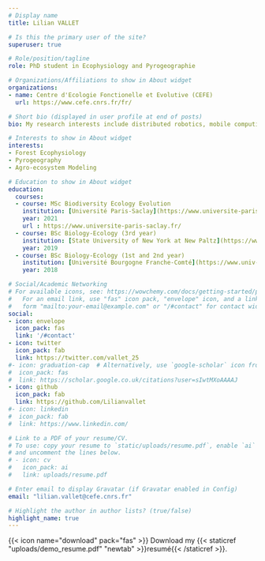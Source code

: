 ```yaml
---
# Display name
title: Lilian VALLET

# Is this the primary user of the site?
superuser: true

# Role/position/tagline
role: PhD student in Ecophysiology and Pyrogeographie

# Organizations/Affiliations to show in About widget
organizations:
- name: Centre d'Ecologie Fonctionelle et Evolutive (CEFE)
  url: https://www.cefe.cnrs.fr/fr/

# Short bio (displayed in user profile at end of posts)
bio: My research interests include distributed robotics, mobile computing and programmable matter.

# Interests to show in About widget
interests:
- Forest Ecophysiology
- Pyrogeography
- Agro-ecosystem Modeling

# Education to show in About widget
education:
  courses:
  - course: MSc Biodiversity Ecology Evolution
    institution: [Université Paris-Saclay](https://www.universite-paris-saclay.fr/)
    year: 2021
    url : https://www.universite-paris-saclay.fr/
  - course: BSc Biology-Ecology (3rd year)
    institution: [State University of New York at New Paltz](https://www.newpaltz.edu/)
    year: 2019
  - course: BSc Biology-Ecology (1st and 2nd year)
    institution: [Université Bourgogne Franche-Comté](https://www.univ-fcomte.fr/)
    year: 2018

# Social/Academic Networking
# For available icons, see: https://wowchemy.com/docs/getting-started/page-builder/#icons
#   For an email link, use "fas" icon pack, "envelope" icon, and a link in the
#   form "mailto:your-email@example.com" or "/#contact" for contact widget.
social:
- icon: envelope
  icon_pack: fas
  link: '/#contact'
- icon: twitter
  icon_pack: fab
  link: https://twitter.com/vallet_25
#- icon: graduation-cap  # Alternatively, use `google-scholar` icon from `ai` icon pack
#  icon_pack: fas
#  link: https://scholar.google.co.uk/citations?user=sIwtMXoAAAAJ
- icon: github
  icon_pack: fab
  link: https://github.com/Lilianvallet
#- icon: linkedin
#  icon_pack: fab
#  link: https://www.linkedin.com/

# Link to a PDF of your resume/CV.
# To use: copy your resume to `static/uploads/resume.pdf`, enable `ai` icons in `params.toml`, 
# and uncomment the lines below.
# - icon: cv
#   icon_pack: ai
#   link: uploads/resume.pdf

# Enter email to display Gravatar (if Gravatar enabled in Config)
email: "lilian.vallet@cefe.cnrs.fr"

# Highlight the author in author lists? (true/false)
highlight_name: true
---
```


{{< icon name="download" pack="fas" >}} Download my {{< staticref "uploads/demo_resume.pdf" "newtab" >}}resumé{{< /staticref >}}.
